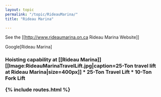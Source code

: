 ```yaml
---
layout: topic
permalink: "/topic/RideauMarina/"
title: "Rideau Marina"

---
```


See the [[http://www.rideaumarina.on.ca Rideau Marina Website]]

Google[Rideau Marina]

<a name="hoist">
<h3>Hoisting capability at [[Rideau Marina]]
[[Image:RideauMarinaTravelLift.jpg|caption=25-Ton travel lift at Rideau Marina|size=400px]]
* 25-Ton Travel Lift
* 10-Ton Fork Lift


<a name="other">

{% include routes.html %}
